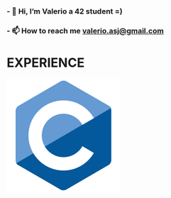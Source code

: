 ### - 👋 Hi, I’m Valerio a 42 student =)
### - 📫 How to reach me valerio.asj@gmail.com

# EXPERIENCE

<img src="https://github.com/devicons/devicon/blob/master/icons/c/c-original.svg" />
